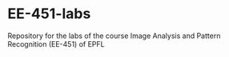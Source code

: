 # EE-451-labs
Repository for the labs of the course Image Analysis and Pattern Recognition (EE-451) of EPFL
